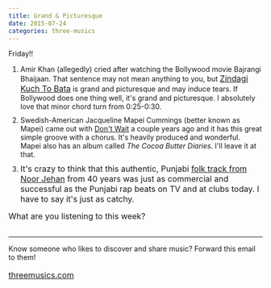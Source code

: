 ```yaml
---
title: Grand & Picturesque
date: 2015-07-24
categories: three-musics
---
```


 <div>Friday!!</div>

<ol>
	<li style="margin-bottom: 10px;">Amir Khan (allegedly) cried after watching the Bollywood movie Bajrangi Bhaijaan. That sentence may not mean anything to you, but <a href="https://www.youtube.com/watch?v=jwrCYAIdkeM" style="font-size: 16px;">Zindagi Kuch To Bata</a> is grand and picturesque and may induce tears. If Bollywood does one thing well, it's grand and picturesque. I absolutely love that minor chord turn from 0:25-0:30.</li>
	<li style="margin-bottom: 10px;">Swedish-American Jacqueline Mapei Cummings (better known as Mapei) came out with <a href="https://www.youtube.com/watch?v=UPo7iNKoCGQ">Don't Wait</a> a couple years ago and it has this great simple groove with a chorus. It's heavily produced and wonderful. Mapei also has an album called <em>The Cocoa Butter Diaries</em>. I'll leave it at that.</li>
	<li style="margin-bottom: 10px;">
<span style="font-size: 16px;">It's crazy to think that this authentic,</span><span style="font-size: 16px;"> Punjabi <a href="http://www.youtube.com/watch?v=epyzNyB6gF8">folk track </a></span><a href="https://www.youtube.com/watch?v=epyzNyB6gF8" style="font-size: 16px;">from Noor Jehan</a><span style="font-size: 16px;"> from 40 years was just as commercial and successful as the Punjabi rap beats on TV and at clubs today. I have to say it's just as catchy.</span>
</li>
</ol>

<div style="margin-bottom: 10px;">
<span style="font-size: 16px;">What are you listening to this week?</span><br>
 
<hr>
<span style="font-size: 16px;"> </span>Know someone who likes to discover and share music? Forward this email to them!<br>
<br>
<span style="font-size: 16px;"><a href="http://threemusics.com">threemusics.com</a></span><br>
 </div> 
